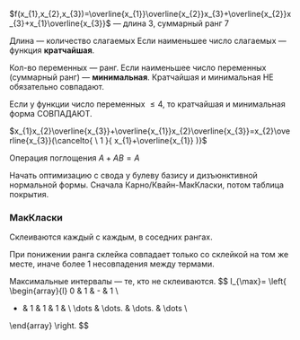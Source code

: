 
$f(x_{1},x_{2},x_{3})=\overline{x_{1}}\overline{x_{2}}x_{3}+\overline{x_{2}}x_{3}+x_{1}\overline{x_{3}}$ — длина 3, суммарный ранг 7

Длина — количество слагаемых
Если наименьшее число слагаемых — функция **кратчайшая**.

Кол-во переменных — ранг.
Если наименьшее число переменных (суммарный ранг) — **минимальная**.
Кратчайшая и минимальная НЕ обязательно совпадают.

Если у функции число переменных $\leq 4$, то кратчайшая и минимальная форма СОВПАДАЮТ.

$x_{1}x_{2}\overline{x_{3}}+\overline{x_{1}}x_{2}\overline{x_{3}}=x_{2}\overline{x_{3}}(\cancelto{ \ 1 }{ x_{1}+\overline{x_{1}} )}$

Операция поглощения
$A+AB=A$

Начать оптимизацию с свода у булеву базису и дизъюнктивной нормальной формы.
Сначала Карно/Квайн-МакКласки, потом таблица покрытия.

### МакКласки

Склеиваются каждый с каждым, в соседних рангах.

При понижении ранга склейка совпадает только со склейкой на том же месте, иначе более 1 несовпадения между термами.

Максимальные интервалы — те, кто не склеиваются.
$$
I_{\max}=
\left\{
\begin{array}{l}
0  & 1 & - & 1 \\
- & 1 & 1 & 1 & \\
\dots & \dots. & \dots. & \dots \\

\end{array}
\right.
$$

